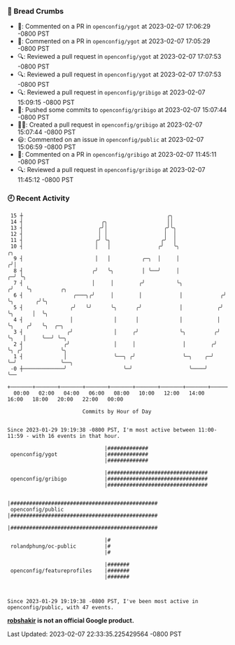 ### 🍞 Bread Crumbs

 * 💬: Commented on a PR in  `openconfig/ygot` at 2023-02-07 17:06:29 -0800 PST
 * 💬: Commented on a PR in  `openconfig/ygot` at 2023-02-07 17:05:29 -0800 PST
 * 🔍: Reviewed a pull request in  `openconfig/ygot` at 2023-02-07 17:07:53 -0800 PST
 * 🔍: Reviewed a pull request in  `openconfig/ygot` at 2023-02-07 17:07:53 -0800 PST
 * 🔍: Reviewed a pull request in  `openconfig/gribigo` at 2023-02-07 15:09:15 -0800 PST
 * 🚢: Pushed some commits to `openconfig/gribigo` at 2023-02-07 15:07:44 -0800 PST
 * ✍🏼: Created a pull request in `openconfig/gribigo` at 2023-02-07 15:07:44 -0800 PST
 * 😃: Commented on an issue in `openconfig/public` at 2023-02-07 15:06:59 -0800 PST
 * 💬: Commented on a PR in  `openconfig/gribigo` at 2023-02-07 11:45:11 -0800 PST
 * 🔍: Reviewed a pull request in  `openconfig/gribigo` at 2023-02-07 11:45:12 -0800 PST

### 🕘 Recent Activity
```
 15 ┼                                              ╭╮
 14 ┤                         ╭╮                   ││
 13 ┤                        ╭╯│                  ╭╯╰╮
 12 ┤                        │ │                  │  │
 11 ┤                       ╭╯ ╰╮                ╭╯  │
 10 ┤                       │   │               ╭╯   ╰╮                  ╭╮
  9 ┤                       │   │          ╭─╮  │     │                 ╭╯│
  8 ┤                      ╭╯   ╰╮         │ ╰──╯     │               ╭─╯ ╰╮
  7 ┤                      │     │        ╭╯          ╰╮             ╭╯    ╰╮         ╭╮
  6 ┤                ╭───╮╭╯     │        │            │            ╭╯      ╰╮       ╭╯╰╮
  5 ┤               ╭╯   ╰╯      ╰╮      ╭╯            │           ╭╯        ╰╮      │  ╰╮
  4 ┤               │             │      │             │           │          ╰╮    ╭╯   ╰╮  ╭─╮
  3 ┤              ╭╯             │     ╭╯             ╰╮         ╭╯           ╰╮   │     ╰──╯ ╰─╮
  2 ┤             ╭╯              │     │               │        ╭╯             ╰╮ ╭╯            ╰╮
  1 ┤             │               ╰──╮ ╭╯               ╰─╮    ╭─╯               ╰─╯              ╰──╮
 -0 ┼─────────────╯                  ╰─╯                  ╰────╯                                     ╰──
    +───────+───────+───────+───────+───────+───────+───────+───────+───────+───────+───────+───────+────
  00:00   02:00   04:00   06:00   08:00   10:00   12:00   14:00   16:00   18:00   20:00   22:00   00:00   

						Commits by Hour of Day


Since 2023-01-29 19:19:38 -0800 PST, I'm most active between 11:00-11:59 - with 16 events in that hour.

```



```
                               |#############
 openconfig/ygot               |#############
                               |#############

                               |################################
 openconfig/gribigo            |################################
                               |################################

                               |###############################################
 openconfig/public             |###############################################
                               |###############################################

                               |#
 rolandphung/oc-public         |#
                               |#

                               |#######
 openconfig/featureprofiles    |#######
                               |#######



Since 2023-01-29 19:19:38 -0800 PST, I've been most active in openconfig/public, with 47 events.

```
**[robshakir](mailto:robjs@google.com) is not an official Google product.**  


Last Updated: 2023-02-07 22:33:35.225429564 -0800 PST
